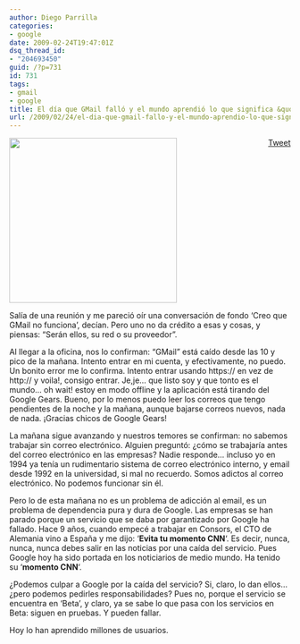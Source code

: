 ```yaml
---
author: Diego Parrilla
categories:
- google
date: 2009-02-24T19:47:01Z
dsq_thread_id:
- "204693450"
guid: /?p=731
id: 731
tags:
- gmail
- google
title: El día que GMail falló y el mundo aprendió lo que significa &quot;Beta&quot;
url: /2009/02/24/el-dia-que-gmail-fallo-y-el-mundo-aprendio-lo-que-significa-beta/
---
```


<div style="float: right; margin-left: 10px;">
  <a href="https://twitter.com/share" class="twitter-share-button" data-via="nubeblog" data-hashtags="gmail,google" data-count="vertical" data-url="/2009/02/24/el-dia-que-gmail-fallo-y-el-mundo-aprendio-lo-que-significa-beta/">Tweet</a>
</div>

[<img class="aligncenter size-medium wp-image-732" title="gmail_addict" src="/wp-content/uploads/gmail_addict.jpg" alt="" width="300" height="295" srcset="/wp-content/uploads/gmail_addict.jpg 400w, /wp-content/uploads/gmail_addict-300x295.jpg 300w" sizes="(max-width: 300px) 100vw, 300px" />](/wp-content/uploads/gmail_addict.jpg)

Salía de una reunión y me pareció oír una conversación de fondo &#8216;Creo que GMail no funciona&#8217;, decían. Pero uno no da crédito a esas y cosas, y piensas: &#8220;Serán ellos, su red o su proveedor&#8221;.

Al llegar a la oficina, nos lo confirman: &#8220;GMail&#8221; está caído desde las 10 y pico de la mañana. Intento entrar en mi cuenta, y efectivamente, no puedo. Un bonito error me lo confirma. Intento entrar usando https:// en vez de http:// y voila!, consigo entrar. Je,je&#8230; que listo soy y que tonto es el mundo&#8230; oh wait! estoy en modo offline y la aplicación está tirando del Google Gears. Bueno, por lo menos puedo leer los correos que tengo pendientes de la noche y la mañana, aunque bajarse correos nuevos, nada de nada. ¡Gracias chicos de Google Gears!

La mañana sigue avanzando y nuestros temores se confirman: no sabemos trabajar sin correo electrónico. Alguien preguntó: ¿cómo se trabajaría antes del correo electrónico en las empresas? Nadie responde&#8230; incluso yo en 1994 ya tenía un rudimentario sistema de correo electrónico interno, y email desde 1992 en la universidad, si mal no recuerdo. Somos adictos al correo electrónico. No podemos funcionar sin él.

Pero lo de esta mañana no es un problema de adicción al email, es un problema de dependencia pura y dura de Google. Las empresas se han parado porque un servicio que se daba por garantizado por Google ha fallado. Hace 9 años, cuando empecé a trabajar en Consors, el CTO de Alemania vino a España y me dijo: &#8216;**Evita tu momento CNN**&#8216;. Es decir, nunca, nunca, nunca debes salir en las noticias por una caída del servicio. Pues Google hoy ha sido portada en los noticiarios de medio mundo. Ha tenido su &#8216;**momento CNN**&#8216;.

¿Podemos culpar a Google por la caída del servicio? Si, claro, lo dan ellos&#8230; ¿pero podemos pedirles responsabilidades? Pues no, porque el servicio se encuentra en &#8216;Beta&#8217;, y claro, ya se sabe lo que pasa con los servicios en Beta: siguen en pruebas. Y pueden fallar.

Hoy lo han aprendido millones de usuarios.
